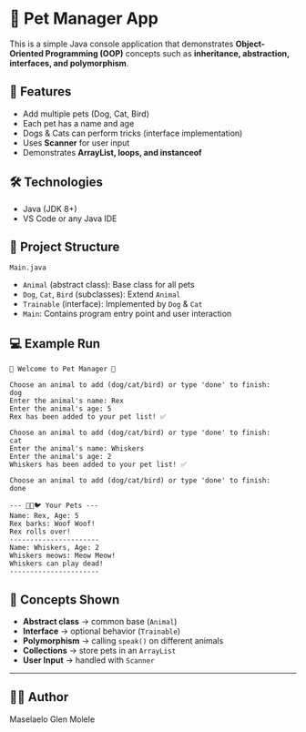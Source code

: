 # 🐾 Pet Manager App

This is a simple Java console application that demonstrates **Object-Oriented Programming (OOP)** concepts such as **inheritance, abstraction, interfaces, and polymorphism**.

## 🚀 Features
- Add multiple pets (Dog, Cat, Bird)
- Each pet has a name and age
- Dogs & Cats can perform tricks (interface implementation)
- Uses **Scanner** for user input
- Demonstrates **ArrayList, loops, and instanceof**

## 🛠 Technologies
- Java (JDK 8+)
- VS Code or any Java IDE

## 📂 Project Structure
```
Main.java
```

- `Animal` (abstract class): Base class for all pets  
- `Dog`, `Cat`, `Bird` (subclasses): Extend `Animal`  
- `Trainable` (interface): Implemented by `Dog` & `Cat`
- `Main`: Contains program entry point and user interaction  

## 💻 Example Run
```
🐾 Welcome to Pet Manager 🐾

Choose an animal to add (dog/cat/bird) or type 'done' to finish: 
dog
Enter the animal's name: Rex
Enter the animal's age: 5
Rex has been added to your pet list! ✅

Choose an animal to add (dog/cat/bird) or type 'done' to finish: 
cat
Enter the animal's name: Whiskers
Enter the animal's age: 2
Whiskers has been added to your pet list! ✅

Choose an animal to add (dog/cat/bird) or type 'done' to finish: 
done

--- 🐶🐱🐦 Your Pets ---
Name: Rex, Age: 5
Rex barks: Woof Woof!
Rex rolls over!
----------------------
Name: Whiskers, Age: 2
Whiskers meows: Meow Meow!
Whiskers can play dead!
----------------------
```

## 📖 Concepts Shown
- **Abstract class** → common base (`Animal`)
- **Interface** → optional behavior (`Trainable`)
- **Polymorphism** → calling `speak()` on different animals
- **Collections** → store pets in an `ArrayList`
- **User Input** → handled with `Scanner`

---

## 🧑‍💻 Author
Maselaelo Glen Molele

